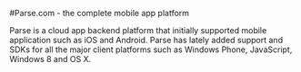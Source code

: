 #Parse.com - the complete mobile app platform

Parse is a cloud app backend platform that initially supported mobile application such as iOS and Android. Parse has 
lately added support and SDKs for all the major client platforms such as Windows Phone, JavaScript, Windows 8 
and OS X.


